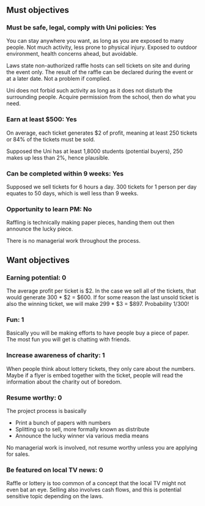 #

## Must objectives

### Must be safe, legal, comply with Uni policies: Yes

You can stay anywhere you want, as long as you are exposed to many people. Not much activity, less prone to physical injury.
Exposed to outdoor environment, health concerns ahead, but avoidable.

Laws state non-authorized raffle hosts can sell tickets on site and during the event only.
The result of the raffle can be declared during the event or at a later date.
Not a problem if complied.

Uni does not forbid such activity as long as it does not disturb the surrounding people.
Acquire permission from the school, then do what you need.

### Earn at least $500: Yes

On average, each ticket generates $2 of profit, meaning at least 250 tickets or 84% of the tickets must be sold.

Supposed the Uni has at least 1,8000 students (potential buyers), 250 makes up less than 2%, hence plausible.

### Can be completed within 9 weeks: Yes

Supposed we sell tickets for 6 hours a day.
300 tickets for 1 person per day equates to 50 days, which is well less than 9 weeks.

### Opportunity to learn PM: No

Raffling is technically making paper pieces, handing them out then announce the lucky piece.

There is no managerial work throughout the process.

## Want objectives

### Earning potential: 0

The average profit per ticket is $2.
In the case we sell all of the tickets, that would generate 300 * $2 = $600.
If for some reason the last unsold ticket is also the winning ticket, we will make 299 * $3 = $897. Probability 1/300!

### Fun: 1

Basically you will be making efforts to have people buy a piece of paper. The most fun you will get is chatting with friends.

### Increase awareness of charity: 1

When people think about lottery tickets, they only care about the numbers. Maybe if a flyer is embed together with the ticket, people will read the information about the charity out of boredom.

### Resume worthy: 0

The project process is basically

- Print a bunch of papers with numbers
- Splitting up to sell, more formally known as distribute
- Announce the lucky winner via various media means

No managerial work is involved, not resume worthy unless you are applying for sales.

### Be featured on local TV news: 0

Raffle or lottery is too common of a concept that the local TV might not even bat an eye.
Selling also involves cash flows, and this is potential sensitive topic depending on the laws.
